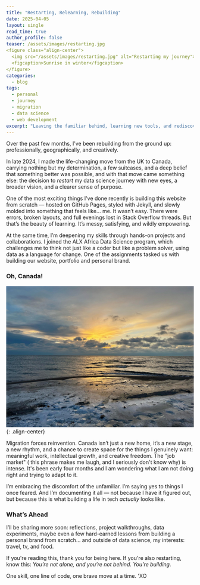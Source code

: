 ```yaml
---
title: "Restarting, Relearning, Rebuilding"
date: 2025-04-05
layout: single
read_time: true
author_profile: false
teaser: /assets/images/restarting.jpg
<figure class="align-center">
  <img src="/assets/images/restarting.jpg" alt="Restarting my journey">
  <figcaption>Sunrise in winter</figcaption>
</figure>
categories:
  - blog
tags:
  - personal
  - journey
  - migration
  - data science
  - web development
excerpt: "Leaving the familiar behind, learning new tools, and rediscovering myself through data. Here's where I am and where I'm going."
---
```


Over the past few months, I’ve been rebuilding from the ground up: professionally, geographically, and creatively.

In late 2024, I made the life-changing move from the UK to Canada, carrying nothing but my determination, a few suitcases, and a deep belief that something better was possible, and with that move came something else: the decision to *restart* my data science journey with new eyes, a broader vision, and a clearer sense of purpose.

One of the most exciting things I've done recently is building this website from scratch — hosted on GitHub Pages, styled with Jekyll, and slowly molded into something that feels like... me. It wasn’t easy. There were errors, broken layouts, and full evenings lost in Stack Overflow threads. But that’s the beauty of learning. It’s messy, satisfying, and wildly empowering.

At the same time, I’m deepening my skills through hands-on projects and collaborations. I joined the ALX Africa Data Science program, which challenges me to think not just like a coder but like a problem solver, using data as a language for change. One of the assignments tasked us with building our website, portfolio and personal brand.

### Oh, Canada!
![Restarting my journey](/assets/images/restarting.jpg){: .align-center}

Migration forces reinvention. Canada isn’t just a new home, it’s a new stage, a new rhythm, and a chance to create space for the things I genuinely want: meaningful work, intellectual growth, and creative freedom. The "job market" ( this phrase makes me laugh, and I seriously don't know why) is intense. It's been early four months and I am wondering what I am not doing right and trying to adapt to it.

I’m embracing the discomfort of the unfamiliar. I’m saying yes to things I once feared. And I’m documenting it all — not because I have it figured out, but because this is what building a life in tech *actually* looks like.

### What’s Ahead

I’ll be sharing more soon: reflections, project walkthroughs, data experiments, maybe even a few hard-earned lessons from building a personal brand from scratch... and outside of data science, my interests: travel, tv, and food.

If you're reading this, thank you for being here. If you're also restarting, know this: *You’re not alone, and you’re not behind. You’re building.*

One skill, one line of code, one brave move at a time. 
'XO

